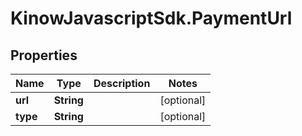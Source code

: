 # KinowJavascriptSdk.PaymentUrl

## Properties
Name | Type | Description | Notes
------------ | ------------- | ------------- | -------------
**url** | **String** |  | [optional] 
**type** | **String** |  | [optional] 


